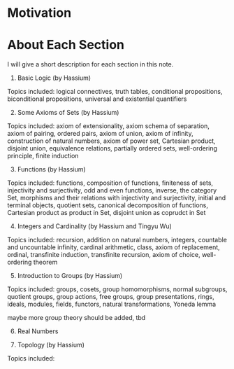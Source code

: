 # Motivation #

# About Each Section # 

I will give a short description for each section in this note.

1. Basic Logic (by Hassium)

Topics included: logical connectives, truth tables, conditional propositions, biconditional propositions, universal and existential quantifiers

2. Some Axioms of Sets (by Hassium)

Topics included: axiom of extensionality, axiom schema of separation, axiom of pairing, ordered pairs, axiom of union, axiom of infinity, construction of natural numbers, axiom of power set, Cartesian product, disjoint union, equivalence relations, partially ordered sets, well-ordering principle, finite induction

3. Functions (by Hassium)

Topics included: functions, composition of functions, finiteness of sets, injectivity and surjectivity, odd and even functions, inverse, the category Set, morphisms and their relations with injectivity and surjectivity, initial and terminal objects, quotient sets, canonical decomposition of functions, Cartesian product as product in Set, disjoint union as coprudct in Set

4. Integers and Cardinality (by Hassium and Tingyu Wu)

Topics included: recursion, addition on natural numbers, integers, countable and uncountable infinity, cardinal arithmetic, class, axiom of replacement, ordinal, transfinite induction, transfinite recursion, axiom of choice, well-ordering theorem

5. Introduction to Groups (by Hassium)

Topics included: groups, cosets, group homomorphisms, normal subgroups, quotient groups, group actions, free groups, group presentations, rings, ideals, modules, fields, functors, natural transformations, Yoneda lemma

maybe more group theory should be added, tbd

6. Real Numbers

7. Topology (by Hassium)

Topics included: 